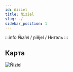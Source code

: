 ```yaml
---
id: ñiziel
title: Ñiziel
slug: ./
sidebar_position: 1
---
```


:::info *Ñiziel*
/ ɲiθjel / Нитэль
:::

## Карта

![Ñiziel](/img/ñiziel.jpg)
